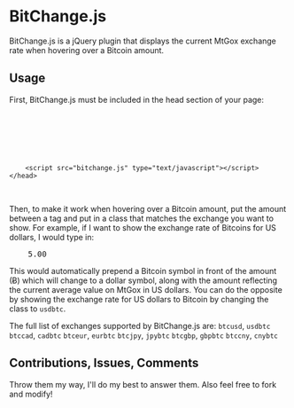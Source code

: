 BitChange.js
============

BitChange.js is a jQuery plugin that displays the current MtGox exchange rate 
when hovering over a Bitcoin amount.

Usage
-----

First, BitChange.js must be included in the head section of your page:
<pre>
    <head>
        <meta charset="utf-8" />
        <title>Your Web Page</title>
        <script src="http://ajax.googleapis.com/ajax/libs/jquery/1.7.2/jquery.min.js" type="text/javascript"></script>
        <script src="bitchange.js" type="text/javascript"></script>
    </head>
</pre>

Then, to make it work when hovering over a Bitcoin amount, put the amount 
between a tag and put in a class that matches the exchange you want to show.
For example, if I want to show the exchange rate of Bitcoins for US dollars,
I would type in:
<pre>
    <span class="btcusd">5.00</span>
</pre>

This would automatically prepend a Bitcoin symbol in front of the amount (Ƀ)
which will change to a dollar symbol, along with the amount reflecting the current
average value on MtGox in US dollars. You can do the opposite by showing the
exchange rate for US dollars to Bitcoin by changing the class to `usdbtc`.

The full list of exchanges supported by BitChange.js are:
`btcusd`, `usdbtc`
`btccad`, `cadbtc`
`btceur`, `eurbtc`
`btcjpy`, `jpybtc`
`btcgbp`, `gbpbtc`
`btccny`, `cnybtc`

Contributions, Issues, Comments
-------------------------------
Throw them my way, I'll do my best to answer them. Also feel free to fork and modify!